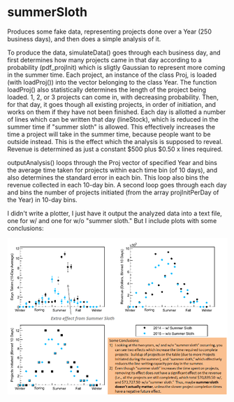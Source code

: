 # summerSloth

Produces some fake data, representing projects done over a Year (250 business days), and then does a simple analysis of it.

To produce the data, simulateData() goes through each business day, and first determines how many projects came in that day according to a probability (pdf_projInit) which is sligtly Gaussian to represent more coming in the summer time.  Each project, an instance of the class Proj, is loaded (with loadProj()) into the vector belonging to the class Year.  The function loadProj() also statistically determines the length of the project being loaded.  1, 2, or 3 projects can come in, with decreasing probability.  Then, for that day, it goes though all existing projects, in order of initiation, and works on them if they have not been finished.  Each day is allotted a number of lines which can be written that day (lineStock), which is reduced in the summer time if "summer sloth" is allowed.  This effectively increases the time a project will take in the summer time, because people want to be outside instead. This is the effect which the analysis is supposed to reveal.  Revenue is determined as just a constant $500 plus $0.50 x lines required. 

outputAnalysis() loops through the Proj vector of specified Year and bins the average time taken for projects within each time bin (of 10 days), and also determines the standard error in each bin.  This loop also bins the revenue collected in each 10-day bin.  A second loop goes through each day and bins the number of projects initiated (from the array projInitPerDay of the Year) in 10-day bins.

I didn't write a plotter, I just have it output the analyzed data into a text file, one for w/ and one for w/o "summer sloth."  But I include plots with some conclusions:

![Binned project completions w/ and w/o "summer sloth"](plots.png)

